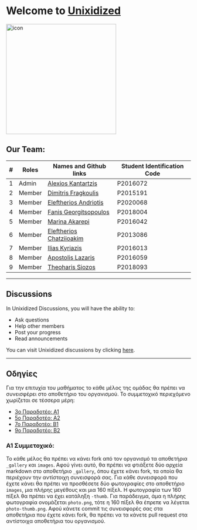 # Welcome to [Unixidized](https://github.com/Unixidized) 

<img src="icon.png" alt="icon" width="300"/>

## Our Team:

| # |   Roles   |  Names and Github links | Student Identification Code |
| ------------- | ------------- | -------- | -------- |
| 1 |     Admin       | [Alexios Kantartzis](https://github.com/AlxiKan)  | P2016072 |
| 2 |     Member       | [Dimitris Fragkoulis](https://github.com/difrag)  | P2015191 |
| 3 |     Member       | [Eleftherios Andriotis](https://github.com/lefterisan)  | P2020068 |
| 4 |     Member       | [Fanis Georgitsopoulos](https://github.com/Fanis-Georg)  | P2018004 |
| 5 |     Member       | [Marina Akarepi](https://github.com/MarAkar98)  | P2016042 |
| 6 |     Member       | [Eleftherios Chatziioakim](https://github.com/lefterisss)  | P2013086 |
| 7 |     Member       | [Ilias Kyriazis](https://github.com/p16kyri)  | P2016013 |
| 8 |     Member       | [Apostolis Lazaris](https://github.com/ApoLaz)  | P2016059 |
| 9 |     Member       | [Theoharis Siozos](https://github.com/theoharissiwzos)  | P2018093 |


---

## Discussions
In Unixidized Discussions, you will have the ability to:
- Ask questions
- Help other members 
- Post your progress
- Read announcements

You can visit Unixidized discussions by clicking [here](https://github.com/Unixidized/Unixidized/discussions).

---

## Οδηγίες
Για την επιτυχία του μαθήματος το κάθε μέλος της ομάδας θα πρέπει να συνεισφέρει στο αποθετήριο του οργανισμού. 
Το συμμετοχικό περιεχόμενο χωρίζεται σε τέσσερα μέρη:
- [3ο Παραδοτέο: Α1](https://github.com/courses-ionio/hci/discussions/1824)
- [5ο Παραδοτέο: Α2](https://github.com/courses-ionio/hci/discussions/1829)
- [7ο Παραδοτέο: Β1](https://github.com/courses-ionio/hci/discussions/1833)
- [9ο Παραδοτέο: Β2](https://github.com/courses-ionio/hci/discussions/1838)

### Α1 Συμμετοχικό:
Το κάθε μέλος θα πρέπει να κάνει fork από τον οργανισμό τα αποθετήρια `_gallery` και `images`. Αφού γίνει αυτό,
θα πρέπει να φτιάξετε δύο αρχεία markdown στο αποθετήριο `_gallery`, όπου έχετε κάνει fork, τα οποία θα περιέχουν
την αντίστοιχη συνεισφορά σας. Για κάθε συνεισφορά που έχετε κάνει θα πρέπει να προσθέσετε δύο φωτογραφίες 
στο αποθετήριο `images`, μια πλήρης μεγέθους και μια 160 πίξελ. Η φωτογραφία των 160 πίξελ θα πρέπει να έχει κατάληξη
`-thumb`. Για παράδειγμα, άμα η πλήρης φωτογραφία ονομάζεται `photo.png`, τότε η 160 πίξελ θα έπρεπε να λέγεται `photo-thumb.png`.
Αφού κάνετε commit τις συνεισφορές σας στα αποθετήρια που έχετε κάνει fork, θα πρέπει να τα κάνετε pull request στα αντίστοιχα
αποθετήρια του οργανισμού.
